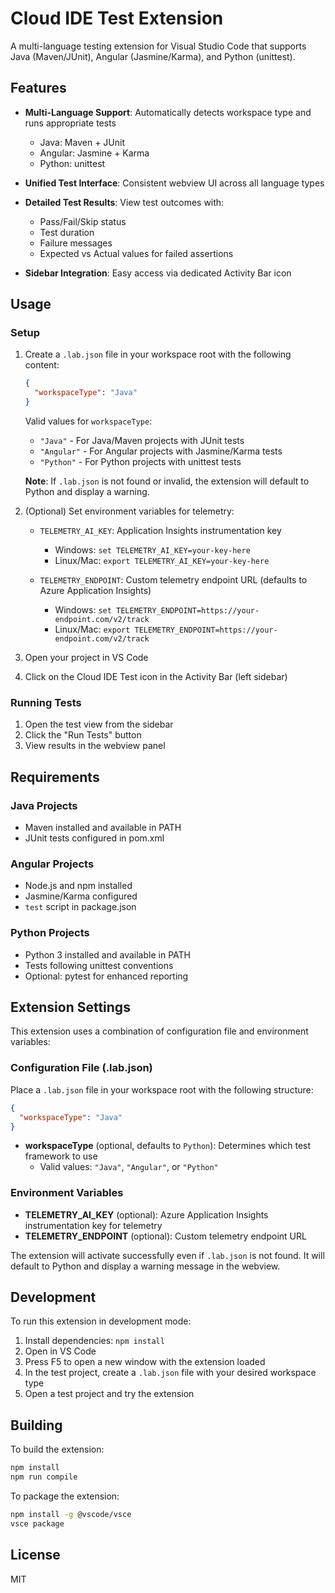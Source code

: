 # Cloud IDE Test Extension

A multi-language testing extension for Visual Studio Code that supports Java (Maven/JUnit), Angular (Jasmine/Karma), and Python (unittest).

## Features

- **Multi-Language Support**: Automatically detects workspace type and runs appropriate tests
  - Java: Maven + JUnit
  - Angular: Jasmine + Karma
  - Python: unittest

- **Unified Test Interface**: Consistent webview UI across all language types

- **Detailed Test Results**: View test outcomes with:
  - Pass/Fail/Skip status
  - Test duration
  - Failure messages
  - Expected vs Actual values for failed assertions

- **Sidebar Integration**: Easy access via dedicated Activity Bar icon

## Usage

### Setup

1. Create a `.lab.json` file in your workspace root with the following content:

   ```json
   {
     "workspaceType": "Java"
   }
   ```

   Valid values for `workspaceType`:
   - `"Java"` - For Java/Maven projects with JUnit tests
   - `"Angular"` - For Angular projects with Jasmine/Karma tests
   - `"Python"` - For Python projects with unittest tests

   **Note**: If `.lab.json` is not found or invalid, the extension will default to Python and display a warning.

2. (Optional) Set environment variables for telemetry:
   - `TELEMETRY_AI_KEY`: Application Insights instrumentation key
     - Windows: `set TELEMETRY_AI_KEY=your-key-here`
     - Linux/Mac: `export TELEMETRY_AI_KEY=your-key-here`
   
   - `TELEMETRY_ENDPOINT`: Custom telemetry endpoint URL (defaults to Azure Application Insights)
     - Windows: `set TELEMETRY_ENDPOINT=https://your-endpoint.com/v2/track`
     - Linux/Mac: `export TELEMETRY_ENDPOINT=https://your-endpoint.com/v2/track`

3. Open your project in VS Code

4. Click on the Cloud IDE Test icon in the Activity Bar (left sidebar)

### Running Tests

1. Open the test view from the sidebar
2. Click the "Run Tests" button
3. View results in the webview panel

## Requirements

### Java Projects
- Maven installed and available in PATH
- JUnit tests configured in pom.xml

### Angular Projects
- Node.js and npm installed
- Jasmine/Karma configured
- `test` script in package.json

### Python Projects
- Python 3 installed and available in PATH
- Tests following unittest conventions
- Optional: pytest for enhanced reporting

## Extension Settings

This extension uses a combination of configuration file and environment variables:

### Configuration File (.lab.json)

Place a `.lab.json` file in your workspace root with the following structure:

```json
{
  "workspaceType": "Java"
}
```

- **workspaceType** (optional, defaults to `Python`): Determines which test framework to use
  - Valid values: `"Java"`, `"Angular"`, or `"Python"`

### Environment Variables

- **TELEMETRY_AI_KEY** (optional): Azure Application Insights instrumentation key for telemetry
- **TELEMETRY_ENDPOINT** (optional): Custom telemetry endpoint URL

The extension will activate successfully even if `.lab.json` is not found. It will default to Python and display a warning message in the webview.

## Development

To run this extension in development mode:

1. Install dependencies: `npm install`
2. Open in VS Code
3. Press F5 to open a new window with the extension loaded
4. In the test project, create a `.lab.json` file with your desired workspace type
5. Open a test project and try the extension

## Building

To build the extension:

```bash
npm install
npm run compile
```

To package the extension:

```bash
npm install -g @vscode/vsce
vsce package
```

## License

MIT

